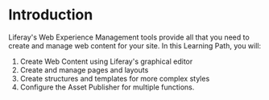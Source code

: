# Introduction

Liferay's Web Experience Management tools provide all that you need to create 
and manage web content for your site. In this Learning Path, you will:

1. Create Web Content using Liferay's graphical editor
2. Create and manage pages and layouts
3. Create structures and templates for more complex styles
4. Configure the Asset Publisher for multiple functions.

